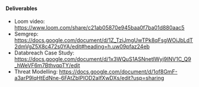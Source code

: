 #### Deliverables
- Loom video: https://www.loom.com/share/c21ab05870e945baa0f7ba01d880aac5
- Semgrep: https://docs.google.com/document/d/1Z_TziJmgUwTPk8qFsgWOiJbLdT2dmVgZ5X8c472s0YA/edit#heading=h.uw09pfaz24eb
- Databreach Case Study: https://docs.google.com/document/d/1x3WQuS1ASNnetIWyj9INV1C_Q9_hWeVF6m7BthvqpTY/edit
- Threat Modelling: https://docs.google.com/document/d/1of8GmF-a3arP9lqHtEdNne-6FAtZblPIOD2aIfXwDXs/edit?usp=sharing
